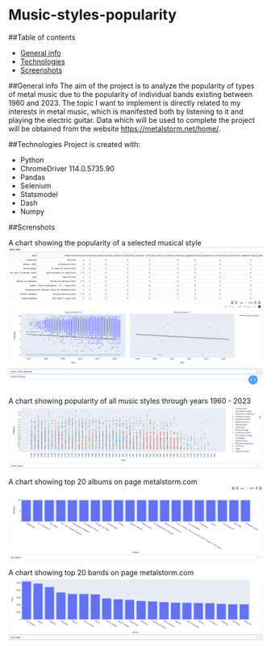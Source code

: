 # Music-styles-popularity

##Table of contents

- [General info](#general-info)
- [Technologies](#technologies)
- [Screenshots](#screenshots)

##General info
The aim of the project is to analyze the popularity of types of metal music due to the popularity of individual bands existing between 1960 and 2023. The topic I want to implement is directly related to my interests in metal music, which is manifested both by listening to it and playing the electric guitar. Data which will be used to complete the project will be obtained from the website https://metalstorm.net/home/.

##Technologies
Project is created with:

- Python
- ChromeDriver 114.0.5735.90
- Pandas
- Selenium
- Statsmodel
- Dash
- Numpy

##Screnshots

A chart showing the popularity of a selected musical style
![Music_style_popularity](./Screenshots/Music_style_popularity.png)

A chart showing popularity of all music styles through years 1960 - 2023
![music_styles_popularity](./Screenshots/music_styles_popularity.png)

A chart showing top 20 albums on page metalstorm.com
![top_albums](./Screenshots/top_albums.png)

A chart showing top 20 bands on page metalstorm.com
![top_bands](./Screenshots/top_bands.png)
